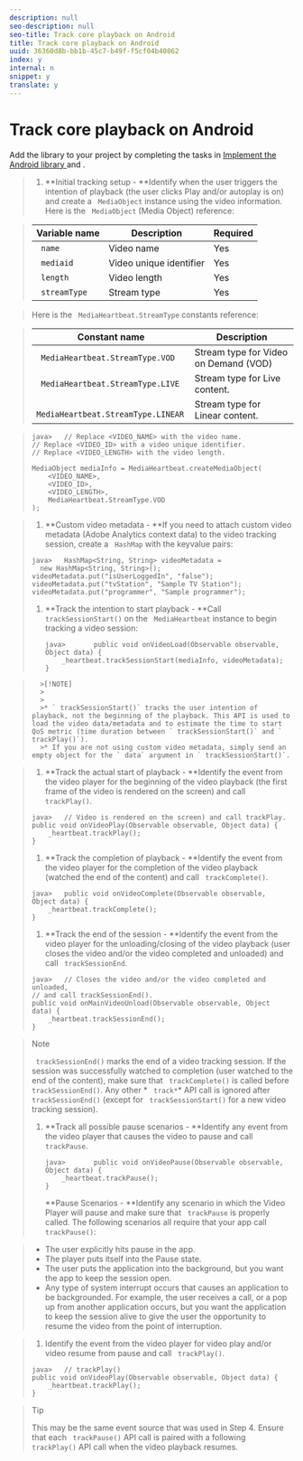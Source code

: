 ```yaml
---
description: null
seo-description: null
seo-title: Track core playback on Android
title: Track core playback on Android
uuid: 36360d8b-bb1b-45c7-b49f-f5cf04b40862
index: y
internal: n
snippet: y
translate: y
---
```


# Track core playback on Android

Add the library to your project by completing the tasks in [ Implement the Android library ](c_vhl_imp-lib-android.md#concept_A72BFE683F4A4A3397FD0C71E955DF07) and [](t_vhl_set-up-vid-track-feat_android.md).

>1. **Initial tracking setup - **Identify when the user triggers the intention of playback (the user clicks Play and/or autoplay is on) and create a ` MediaObject` instance using the video information.
>   Here is the ` MediaObject` (Media Object) reference: 



>   |  Variable name  | Description  | Required  |
>   |---|---|---|
>   |  ` name`  | Video name  | Yes  |
>   |  ` mediaid`  | Video unique identifier  | Yes  |
>   |  ` length`  | Video length  | Yes  |
>   |  ` streamType`  | Stream type  | Yes  |

>   Here is the ` MediaHeartbeat.StreamType` constants reference: 



>   |  Constant name  | Description  |
>   |---|---|
>   |  ` MediaHeartbeat.StreamType.VOD`  | Stream type for Video on Demand (VOD)  |
>   |  ` MediaHeartbeat.StreamType.LIVE`  | Stream type for Live content.  |
>   |  ` MediaHeartbeat.StreamType.LINEAR`  | Stream type for Linear content.  |

>
>   ```
>   java>   // Replace <VIDEO_NAME> with the video name. 
>   // Replace <VIDEO_ID> with a video unique identifier. 
>   // Replace <VIDEO_LENGTH> with the video length.  
>    
>   MediaObject mediaInfo = MediaHeartbeat.createMediaObject(  
>       <VIDEO_NAME>,  
>       <VIDEO_ID>,  
>       <VIDEO_LENGTH>,  
>       MediaHeartbeat.StreamType.VOD 
>   );
>   ```

>
>1. **Custom video metadata - **If you need to attach custom video metadata (Adobe Analytics context data) to the video tracking session, create a ` HashMap` with the key­value pairs:
>
>   ```
>   java>   HashMap<String, String> videoMetadata =  
>     new HashMap<String, String>(); 
>   videoMetadata.put("isUserLoggedIn", "false"); 
>   videoMetadata.put("tvStation", "Sample TV Station"); 
>   videoMetadata.put("programmer", "Sample programmer"); 
>   
>   ```
>
>1. **Track the intention to start playback - **Call ` trackSessionStart()` on the ` MediaHeartbeat` instance to begin tracking a video session:
>    
>       ```
>       java>       public void onVideoLoad(Observable observable, Object data) {  
>           _heartbeat.trackSessionStart(mediaInfo, videoMetadata); 
>       }
>       ```

>       >[!NOTE]
>       >
>       >
>       >* ` trackSessionStart()` tracks the user intention of playback, not the beginning of the playback. This API is used to load the video data/metadata and to estimate the time to start QoS metric (time duration between ` trackSessionStart()` and ` trackPlay()`).
>       >* If you are not using custom video metadata, simply send an empty object for the ` data` argument in ` trackSessionStart()`.

>    
>1. **Track the actual start of playback - **Identify the event from the video player for the beginning of the video playback (the first frame of the video is rendered on the screen) and call ` trackPlay()`.
>
>   ```
>   java>   // Video is rendered on the screen) and call trackPlay.  
>   public void onVideoPlay(Observable observable, Object data) { 
>       _heartbeat.trackPlay(); 
>   }
>   ```
>
>1. **Track the completion of playback - **Identify the event from the video player for the completion of the video playback (watched the end of the content) and call ` trackComplete()`.
>
>   ```
>   java>   public void onVideoComplete(Observable observable, Object data) { 
>       _heartbeat.trackComplete(); 
>   }
>   ```
>
>1. **Track the end of the session - **Identify the event from the video player for the unloading/closing of the video playback (user closes the video and/or the video completed and unloaded) and call ` trackSessionEnd`.
>
>   ```
>   java>   // Closes the video and/or the video completed and unloaded,  
>   // and call trackSessionEnd().  
>   public void onMainVideoUnload(Observable observable, Object data) {  
>       _heartbeat.trackSessionEnd(); 
>   }
>   ```

>   >[!NOTE]
>   >
>   >` trackSessionEnd()` marks the end of a video tracking session. If the session was successfully watched to completion (user watched to the end of the content), make sure that ` trackComplete()` is called before ` trackSessionEnd()`. Any other * ` track*`* API call is ignored after ` trackSessionEnd()` (except for ` trackSessionStart()` for a new video tracking session). 
>
>1. **Track all possible pause scenarios - **Identify any event from the video player that causes the video to pause and call ` trackPause`.
>    
>       ```
>       java>       public void onVideoPause(Observable observable, Object data) {  
>           _heartbeat.trackPause(); 
>       }
>       ```
>       **Pause Scenarios - **Identify any scenario in which the Video Player will pause and make sure that ` trackPause` is properly called. The following scenarios all require that your app call ` trackPause()`: 

>    
>    * The user explicitly hits pause in the app.
>    * The player puts itself into the Pause state.
>    * The user puts the application into the background, but you want the app to keep the session open.
>    * Any type of system interrupt occurs that causes an application to be backgrounded. For example, the user receives a call, or a pop up from another application occurs, but you want the application to keep the session alive to give the user the opportunity to resume the video from the point of interruption.

>    
>1. Identify the event from the video player for video play and/or video resume from pause and call ` trackPlay()`.
>
>   ```
>   java>   // trackPlay() 
>   public void onVideoPlay(Observable observable, Object data) {  
>       _heartbeat.trackPlay(); 
>   }
>   ```

>   >[!TIP]
>   >
>   >This may be the same event source that was used in Step 4. Ensure that each ` trackPause()` API call is paired with a following ` trackPlay()` API call when the video playback resumes. 
>

